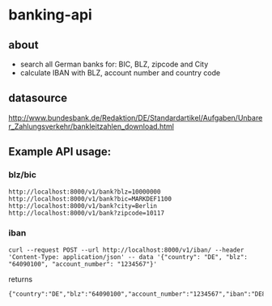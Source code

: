 # banking-api

## about

- search all German banks for: BIC, BLZ, zipcode and City
- calculate IBAN with BLZ, account number and country code


## datasource

http://www.bundesbank.de/Redaktion/DE/Standardartikel/Aufgaben/Unbarer_Zahlungsverkehr/bankleitzahlen_download.html


## Example API usage:

### blz/bic

```
http://localhost:8000/v1/bank?blz=10000000
http://localhost:8000/v1/bank?bic=MARKDEF1100
http://localhost:8000/v1/bank?city=Berlin
http://localhost:8000/v1/bank?zipcode=10117
```

### iban

```
curl --request POST --url http://localhost:8000/v1/iban/ --header 'Content-Type: application/json' -- data '{"country": "DE", "blz": "64090100", "account_number": "1234567"}'
```

returns

```
{"country":"DE","blz":"64090100","account_number":"1234567","iban":"DE80640901000001234567"}
```
